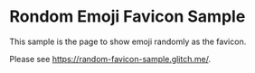 # Rondom Emoji Favicon Sample

This sample is the page to show emoji randomly as the favicon.

Please see https://random-favicon-sample.glitch.me/.